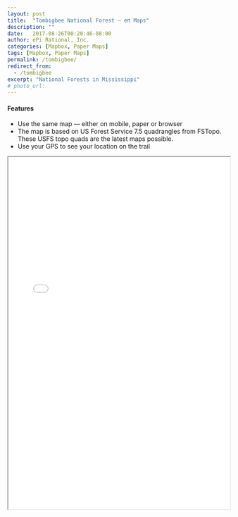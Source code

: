 ```yaml
---
layout: post
title:  "Tombigbee National Forest — eπ Maps"
description: ""
date:   2017-08-26T00:20:46-08:00
author: ePi Rational, Inc.
categories: [Mapbox, Paper Maps]
tags: [Mapbox, Paper Maps]
permalink: /tombigbee/
redirect_from:
  - /tombigbee
excerpt: "National Forests in Mississippi"
# photo_url:
---
```


#### Features
* Use the same map — either on mobile, paper or browser
* The map is based on US Forest Service 7.5 quadrangles from FSTopo. These USFS topo quads are the latest maps possible.
* Use your GPS to see your location on the trail


<iframe allowfullscreen="true" width = "100%" height = "800" src="/tombigbee/map">
  <p>Your browser does not support iframes.</p>
</iframe>


[ios]:  https://itunes.apple.com/us/app/mt-whitney-ep-maps/id1133292347?mt=8
[android]:  https://play.google.com/store/apps/details?id=com.roblabs.papermaps.whitney

[tsg]:  http://www.timestampgenerator.com

[FSTopo]:  http://data.fs.usda.gov/geodata/rastergateway/data/36118/fstopo/363011815_Mount_Whitney_FSTopo.pdf
